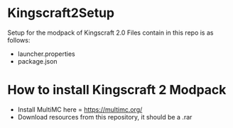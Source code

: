 # Kingscraft2Setup
Setup for the modpack of Kingscraft 2.0
Files contain in this repo is as follows:
- launcher.properties
- package.json
 

# How to install Kingscraft 2 Modpack

- Install MultiMC here = https://multimc.org/
- Download resources from this repository, it should be a .rar 

